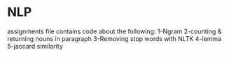 # NLP
assignments file contains code about the following:
 1-Ngram
 2-counting & returning nouns in paragraph
 3-Removing stop words with NLTK
 4-lemma
 5-jaccard similarity

